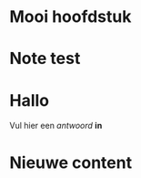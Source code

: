 # Mooi hoofdstuk

<Note title="test">
  
# Note test

</Note>

<ShortExercise id="Y7IRAVJFRtdhwuaPX862" title="korte opdracht">
  
  # Hallo
  
  Vul hier een *antwoord* **in**
  
</ShortExercise>


# Nieuwe content

